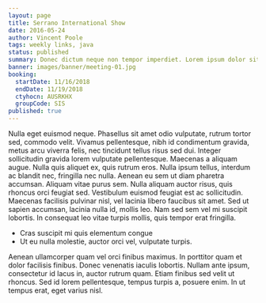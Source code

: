 ```yaml
---
layout: page
title: Serrano International Show
date: 2016-05-24
author: Vincent Poole
tags: weekly links, java
status: published
summary: Donec dictum neque non tempor imperdiet. Lorem ipsum dolor sit.
banner: images/banner/meeting-01.jpg
booking:
  startDate: 11/16/2018
  endDate: 11/19/2018
  ctyhocn: AUSRKHX
  groupCode: SIS
published: true
---
```

Nulla eget euismod neque. Phasellus sit amet odio vulputate, rutrum tortor sed, commodo velit. Vivamus pellentesque, nibh id condimentum gravida, metus arcu viverra felis, nec tincidunt tellus risus sed dui. Integer sollicitudin gravida lorem vulputate pellentesque. Maecenas a aliquam augue. Nulla quis aliquet ex, quis rutrum eros. Nulla ipsum tellus, interdum ac blandit nec, fringilla nec nulla. Aenean eu sem ut diam pharetra accumsan.
Aliquam vitae purus sem. Nulla aliquam auctor risus, quis rhoncus orci feugiat sed. Vestibulum euismod feugiat est ac sollicitudin. Maecenas facilisis pulvinar nisl, vel lacinia libero faucibus sit amet. Sed ut sapien accumsan, lacinia nulla id, mollis leo. Nam sed sem vel mi suscipit lobortis. In consequat leo vitae turpis mollis, quis tempor erat fringilla.

* Cras suscipit mi quis elementum congue
* Ut eu nulla molestie, auctor orci vel, vulputate turpis.

Aenean ullamcorper quam vel orci finibus maximus. In porttitor quam et dolor facilisis finibus. Donec venenatis iaculis lobortis. Nullam ante ipsum, consectetur id lacus in, auctor rutrum quam. Etiam finibus sed velit ut rhoncus. Sed id lorem pellentesque, tempus turpis a, posuere enim. In ut tempus erat, eget varius nisl.
